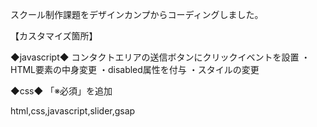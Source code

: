 スクール制作課題をデザインカンプからコーディングしました。

【カスタマイズ箇所】

◆javascript◆
コンタクトエリアの送信ボタンにクリックイベントを設置
・HTML要素の中身変更
・disabled属性を付与
・スタイルの変更

◆css◆
「※必須」を追加

html,css,javascript,slider,gsap
